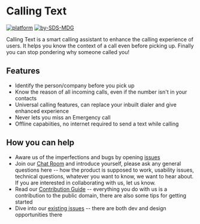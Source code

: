 # Calling Text
[![platform](https://img.shields.io/badge/platform-Android-green.svg)](https://www.android.com)
[![by-SDS-MDG](https://img.shields.io/badge/by-SDS%2C%20MDG-red.svg)](https://mdg.sdslabs.co)

Calling Text is a smart calling assistant to enhance the calling experience of users. It helps you know the context of a call even before picking up. Finally you can stop pondering why someone called you!

## Features

- Identify the person/company before you pick up
- Know the reason of all incoming calls, even if the number isn't in your contacts
- Universal calling features, can replace your inbuilt dialer and give enhanced experience
- Never lets you miss an Emergency call
- Offline capabiities, no internet required to send a text while calling

## How you can help

* Aware us of the imperfections and bugs by opening [issues](https://github.com/sdsmdg/calling_text/issues)
* Join our [Chat Room](https://mdg.sdslabs.co/chat) and introduce yourself, please ask any general questions here -- how the product is supposed to work, usability issues, technical questions, whatever you want to know, we want to hear about.  If you are interested in collaborating with us, let us know.
* Read our [Contribution Guide](CONTRIBUTING.md) -- everything you do with us is a contribution to the public domain, there are also some tips for getting started
* Dive into our [existing issues](https://github.com/sdsmdg/calling_text/issues) -- there are both dev and design opportunities there

